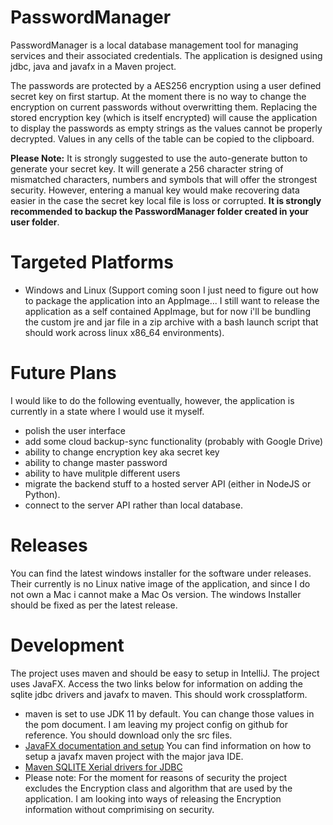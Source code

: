 # PasswordManager

PasswordManager is a local database management tool for managing services and their associated credentials. The application is designed using jdbc, java and javafx in a Maven project. 

The passwords are protected by a AES256 encryption using a user defined secret key on first startup. At the moment there is no way to change the encryption on current passwords without overwritting them. Replacing the stored encryption key (which is itself encrypted) will cause the application to display the passwords as empty strings as the values cannot be properly decrypted. Values in any cells of the table can be copied to the clipboard. 

<strong>Please Note:</strong>
It is strongly suggested to use the auto-generate button to generate your secret key. It will generate a 256 character string of mismatched characters, numbers and symbols that will offer the strongest security. However, entering a manual key would make recovering data easier in the case the secret key local file is loss or corrupted. <strong>It is strongly recommended to backup the PasswordManager folder created in your user folder</strong>.

# Targeted Platforms
* Windows and Linux (Support coming soon I just need to figure out how to package the application into an AppImage... I still want to release the application as a self contained AppImage, but for now i'll be bundling the custom jre and jar file in a zip archive with a bash launch script that should work across linux x86_64 environments).

# Future Plans

I would like to do the following eventually, however, the application is currently in a state where I would use it myself.

* polish the user interface
* add some cloud backup-sync functionality (probably with Google Drive)
* ability to change encryption key aka secret key
* ability to change master password
* ability to have mulitple different users
* migrate the backend stuff to a hosted server API (either in NodeJS or Python). 
* connect to the server API rather than local database.


# Releases

You can find the latest windows installer for the software under releases. Their currently is no Linux native image of the application, and since I do not own a Mac i cannot make a Mac Os version. The windows Installer should be fixed as per the latest release. 

# Development

The project uses maven and should be easy to setup in IntelliJ. The project uses JavaFX. Access the two links below for information on adding the sqlite jdbc drivers and javafx to maven. This should work crossplatform. 

* maven is set to use JDK 11 by default. You can change those values in the pom  document. I am leaving my project config on github for reference. You should download only the src files.
* <a href=https://openjfx.io/openjfx-docs/>JavaFX documentation and setup</a> You can find information on how to setup a javafx maven project with the major java IDE. 
* <a href=https://mvnrepository.com/artifact/org.xerial/sqlite-jdbc/3.32.3.2>Maven SQLITE Xerial drivers for JDBC</a>
* Please note: For the moment for reasons of security the project excludes the Encryption class and algorithm that are used by the application. I am looking into ways of releasing the Encryption information without comprimising on security.
